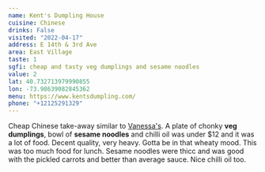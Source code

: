 ```yaml
---
name: Kent's Dumpling House
cuisine: Chinese
drinks: False
visited: "2022-04-17"
address: E 14th & 3rd Ave
area: East Village 
taste: 1
sgfi: cheap and tasty veg dumplings and sesame noodles
value: 2
lat: 40.732713979990855
lon: -73.98639082845362
menu: https://www.kentsdumpling.com/
phone: "+12125291329"
---
```


Cheap Chinese take-away similar to [Vanessa's](/places/vanessas-dumpling-house). A plate of chonky **veg dumplings**, bowl of **sesame noodles** and chilli oil was under $12 and it was a lot of food. Decent quality, very heavy. Gotta be in that wheaty mood. This was too much food for lunch. Sesame noodles were thicc and was good with the pickled carrots and better than average sauce. Nice chilli oil too. 
